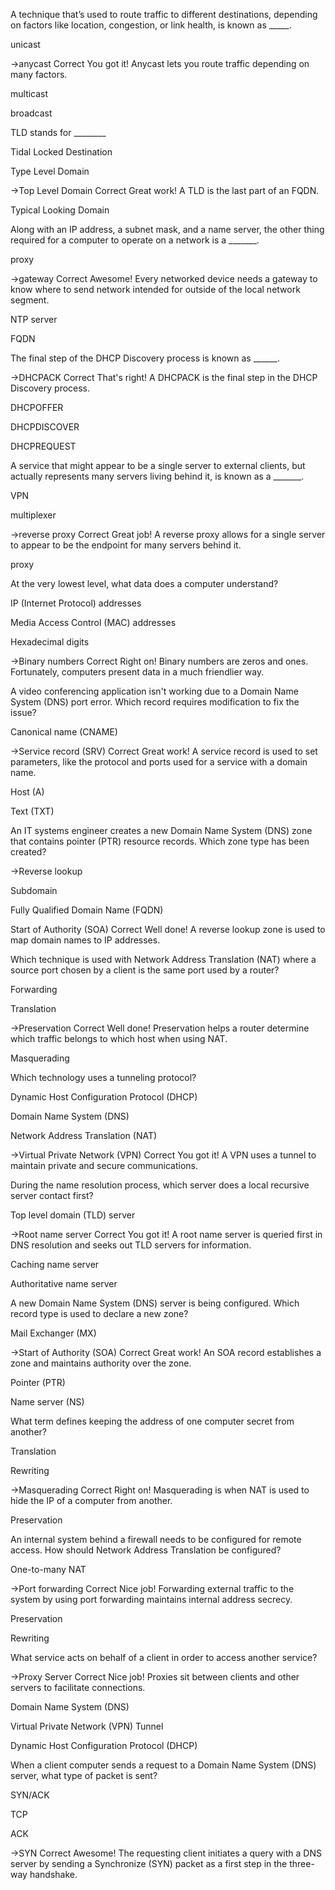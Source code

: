 A technique that’s used to route traffic to different destinations, depending on factors like location, congestion, or link health, is known as _____.

unicast

->anycast
Correct
You got it! Anycast lets you route traffic depending on many factors.

multicast

broadcast




TLD stands for ________

Tidal Locked Destination

Type Level Domain

->Top Level Domain
Correct
Great work! A TLD is the last part of an FQDN.

Typical Looking Domain




Along with an IP address, a subnet mask, and a name server, the other thing required for a computer to operate on a network is a _______.

proxy

->gateway
Correct
Awesome! Every networked device needs a gateway to know where to send network intended for outside of the local network segment.

NTP server

FQDN




The final step of the DHCP Discovery process is known as ______.

->DHCPACK
Correct
That's right! A DHCPACK is the final step in the DHCP Discovery process.

DHCPOFFER

DHCPDISCOVER

DHCPREQUEST




A service that might appear to be a single server to external clients, but actually represents many servers living behind it, is known as a _______.

VPN

multiplexer

->reverse proxy
Correct
Great job! A reverse proxy allows for a single server to appear to be the endpoint for many servers behind it.

proxy




At the very lowest level, what data does a computer understand?

IP (Internet Protocol) addresses

Media Access Control (MAC) addresses

Hexadecimal digits

->Binary numbers
Correct
Right on! Binary numbers are zeros and ones. Fortunately, computers present data in a much friendlier way.




A video conferencing application isn't working due to a Domain Name System (DNS) port error. Which record requires modification to fix the issue?

Canonical name (CNAME)

->Service record (SRV)
Correct
Great work! A service record is used to set parameters, like the protocol and ports used for a service with a domain name.

Host (A)

Text (TXT)




An IT systems engineer creates a new Domain Name System (DNS) zone that contains pointer (PTR) resource records. Which zone type has been created?

->Reverse lookup

Subdomain

Fully Qualified Domain Name (FQDN)

Start of Authority (SOA)
Correct
Well done! A reverse lookup zone is used to map domain names to IP addresses.




Which technique is used with Network Address Translation (NAT) where a source port chosen by a client is the same port used by a router?

Forwarding

Translation

->Preservation
Correct
Well done! Preservation helps a router determine which traffic belongs to which host when using NAT.

Masquerading




Which technology uses a tunneling protocol?

Dynamic Host Configuration Protocol (DHCP)

Domain Name System (DNS)

Network Address Translation (NAT)

->Virtual Private Network (VPN)
Correct
You got it! A VPN uses a tunnel to maintain private and secure communications.





During the name resolution process, which server does a local recursive server contact first?

Top level domain (TLD) server

->Root name server
Correct
You got it! A root name server is queried first in DNS resolution and seeks out TLD servers for information.

Caching name server

Authoritative name server




A new Domain Name System (DNS) server is being configured. Which record type is used to declare a new zone?

Mail Exchanger (MX)

->Start of Authority (SOA)
Correct
Great work! An SOA record establishes a zone and maintains authority over the zone.

Pointer (PTR)

Name server (NS)




What term defines keeping the address of one computer secret from another?

Translation

Rewriting

->Masquerading
Correct
Right on! Masquerading is when NAT is used to hide the IP of a computer from another.

Preservation




An internal system behind a firewall needs to be configured for remote access. How should Network Address Translation be configured?

One-to-many NAT

->Port forwarding
Correct
Nice job! Forwarding external traffic to the system by using port forwarding maintains internal address secrecy.

Preservation

Rewriting




What service acts on behalf of a client in order to access another service?

->Proxy Server
Correct
Nice job! Proxies sit between clients and other servers to facilitate connections.

Domain Name System (DNS)

Virtual Private Network (VPN) Tunnel

Dynamic Host Configuration Protocol (DHCP)




When a client computer sends a request to a Domain Name System (DNS) server, what type of packet is sent?

SYN/ACK

TCP

ACK

->SYN
Correct
Awesome! The requesting client initiates a query with a DNS server by sending a Synchronize (SYN) packet as a first step in the three-way handshake.